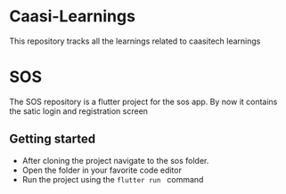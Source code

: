 # Caasi-Learnings
This repository tracks all the learnings related to caasitech learnings

# SOS 

The SOS repository is a flutter project for the sos app. By now it contains the satic login and registration screen

## Getting started

* After cloning the project navigate to the sos folder.
* Open the folder in your favorite code editor 
* Run the project using the `flutter run ` command

